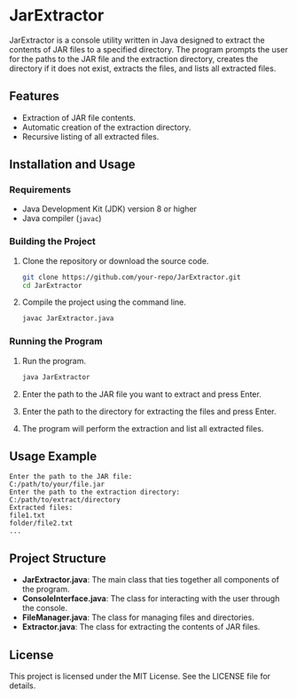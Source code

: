 # JarExtractor

JarExtractor is a console utility written in Java designed to extract the contents of JAR files to a specified directory. The program prompts the user for the paths to the JAR file and the extraction directory, creates the directory if it does not exist, extracts the files, and lists all extracted files.

## Features

- Extraction of JAR file contents.
- Automatic creation of the extraction directory.
- Recursive listing of all extracted files.

## Installation and Usage

### Requirements

- Java Development Kit (JDK) version 8 or higher
- Java compiler (`javac`)

### Building the Project

1. Clone the repository or download the source code.

    ```sh
    git clone https://github.com/your-repo/JarExtractor.git
    cd JarExtractor
    ```

2. Compile the project using the command line.

    ```sh
    javac JarExtractor.java
    ```

### Running the Program

1. Run the program.

    ```sh
    java JarExtractor
    ```

2. Enter the path to the JAR file you want to extract and press Enter.

3. Enter the path to the directory for extracting the files and press Enter.

4. The program will perform the extraction and list all extracted files.

## Usage Example

```
Enter the path to the JAR file:
C:/path/to/your/file.jar
Enter the path to the extraction directory:
C:/path/to/extract/directory
Extracted files:
file1.txt
folder/file2.txt
...
```

## Project Structure

- **JarExtractor.java**: The main class that ties together all components of the program.
- **ConsoleInterface.java**: The class for interacting with the user through the console.
- **FileManager.java**: The class for managing files and directories.
- **Extractor.java**: The class for extracting the contents of JAR files.

## License

This project is licensed under the MIT License. See the LICENSE file for details.
